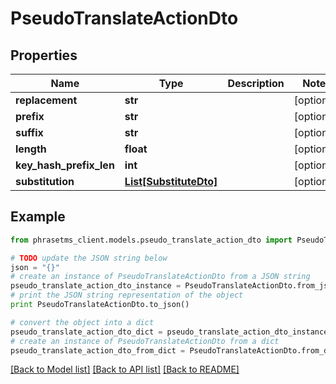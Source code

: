 # PseudoTranslateActionDto

## Properties

| Name                    | Type                                        | Description | Notes      |
| ----------------------- | ------------------------------------------- | ----------- | ---------- |
| **replacement**         | **str**                                     |             | [optional] |
| **prefix**              | **str**                                     |             | [optional] |
| **suffix**              | **str**                                     |             | [optional] |
| **length**              | **float**                                   |             | [optional] |
| **key_hash_prefix_len** | **int**                                     |             | [optional] |
| **substitution**        | [**List[SubstituteDto]**](SubstituteDto.md) |             | [optional] |

## Example

```python
from phrasetms_client.models.pseudo_translate_action_dto import PseudoTranslateActionDto

# TODO update the JSON string below
json = "{}"
# create an instance of PseudoTranslateActionDto from a JSON string
pseudo_translate_action_dto_instance = PseudoTranslateActionDto.from_json(json)
# print the JSON string representation of the object
print PseudoTranslateActionDto.to_json()

# convert the object into a dict
pseudo_translate_action_dto_dict = pseudo_translate_action_dto_instance.to_dict()
# create an instance of PseudoTranslateActionDto from a dict
pseudo_translate_action_dto_from_dict = PseudoTranslateActionDto.from_dict(pseudo_translate_action_dto_dict)
```

[[Back to Model list]](../README.md#documentation-for-models) [[Back to API list]](../README.md#documentation-for-api-endpoints) [[Back to README]](../README.md)
